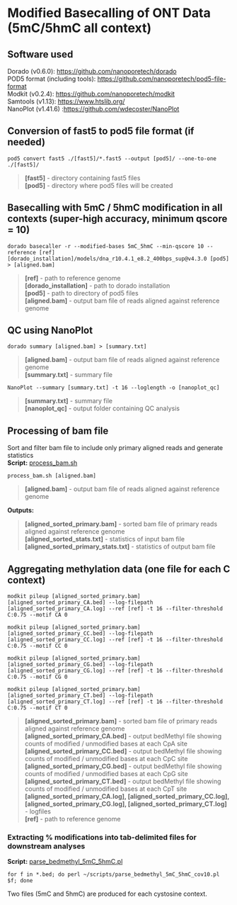 # Modified Basecalling of ONT Data (5mC/5hmC all context)  
## Software used
Dorado (v0.6.0): https://github.com/nanoporetech/dorado  
POD5 format (including tools): https://github.com/nanoporetech/pod5-file-format  
Modkit (v0.2.4): https://github.com/nanoporetech/modkit  
Samtools (v1.13): https://www.htslib.org/  
NanoPlot (v1.41.6) :https://github.com/wdecoster/NanoPlot

## Conversion of fast5 to pod5 file format (if needed)
`pod5 convert fast5 ./[fast5]/*.fast5 --output [pod5]/ --one-to-one ./[fast5]/`  
> **[fast5]** - directory containing fast5 files  
> **[pod5]** - directory where pod5 files will be created

## Basecalling with 5mC / 5hmC modification in all contexts (super-high accuracy, minimum qscore = 10)
`dorado basecaller -r --modified-bases 5mC_5hmC --min-qscore 10 --reference [ref] [dorado_installation]/models/dna_r10.4.1_e8.2_400bps_sup@v4.3.0 [pod5] > [aligned.bam]`  
> **[ref]** - path to reference genome  
> **[dorado_installation]** - path to dorado installation  
> **[pod5]** - path to directory of pod5 files  
> **[aligned.bam]** - output bam file of reads aligned against reference genome  

## QC using NanoPlot
`dorado summary [aligned.bam] > [summary.txt]`  
> **[aligned.bam]** - output bam file of reads aligned against reference genome  
> **[summary.txt]** - summary file

`NanoPlot --summary [summary.txt] -t 16 --loglength -o [nanoplot_qc]`  
> **[summary.txt]** - summary file  
> **[nanoplot_qc]** - output folder containing QC analysis

## Processing of bam file
Sort and filter bam file to include only primary aligned reads and generate statistics  
**Script:** [process_bam.sh](scripts/process_bam.sh) 

`process_bam.sh [aligned.bam]`  
> **[aligned.bam]** - output bam file of reads aligned against reference genome
   
**Outputs:** 
> **[aligned_sorted_primary.bam]** - sorted bam file of primary reads aligned against reference genome  
> **[aligned_sorted_stats.txt]** - statistics of input bam file  
> **[aligned_sorted_primary_stats.txt]** - statistics of output bam file 

## Aggregating methylation data (one file for each C context)
`modkit pileup [aligned_sorted_primary.bam] [aligned_sorted_primary_CA.bed] --log-filepath [aligned_sorted_primary_CA.log] --ref [ref] -t 16 --filter-threshold C:0.75 --motif CA 0`  

`modkit pileup [aligned_sorted_primary.bam] [aligned_sorted_primary_CC.bed] --log-filepath [aligned_sorted_primary_CC.log] --ref [ref] -t 16 --filter-threshold C:0.75 --motif CC 0`  

`modkit pileup [aligned_sorted_primary.bam] [aligned_sorted_primary_CG.bed] --log-filepath [aligned_sorted_primary_CG.log] --ref [ref] -t 16 --filter-threshold C:0.75 --motif CG 0`  

`modkit pileup [aligned_sorted_primary.bam] [aligned_sorted_primary_CT.bed] --log-filepath [aligned_sorted_primary_CT.log] --ref [ref] -t 16 --filter-threshold C:0.75 --motif CT 0`  

> **[aligned_sorted_primary.bam]** - sorted bam file of primary reads aligned against reference genome  
> **[aligned_sorted_primary_CA.bed]** - output bedMethyl file showing counts of modified / unmodified bases at each CpA site
> **[aligned_sorted_primary_CC.bed]** - output bedMethyl file showing counts of modified / unmodified bases at each CpC site
> **[aligned_sorted_primary_CG.bed]** - output bedMethyl file showing counts of modified / unmodified bases at each CpG site
> **[aligned_sorted_primary_CT.bed]** - output bedMethyl file showing counts of modified / unmodified bases at each CpT site 
> **[aligned_sorted_primary_CA.log], [aligned_sorted_primary_CC.log], [aligned_sorted_primary_CG.log], [aligned_sorted_primary_CT.log]** - logfiles  
> **[ref]** - path to reference genome

### Extracting % modifications into tab-delimited files for downstream analyses  

**Script:** [parse_bedmethyl_5mC_5hmC.pl](scripts/parse_bedmethyl_5mC_5hmC.pl)  

`for f in *.bed; do perl ~/scripts/parse_bedmethyl_5mC_5hmC_cov10.pl $f; done`  

Two files (5mC and 5hmC) are produced for each cystosine context. 
